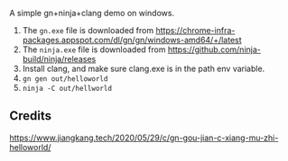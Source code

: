 A simple gn+ninja+clang demo on windows.

1. The `gn.exe` file is downloaded from https://chrome-infra-packages.appspot.com/dl/gn/gn/windows-amd64/+/latest
2. The `ninja.exe` file is downloaded from https://github.com/ninja-build/ninja/releases
3. Install clang, and make sure clang.exe is in the path env variable.
4. `gn gen out/helloworld`
5. `ninja -C out/hellworld`

## Credits
https://www.jiangkang.tech/2020/05/29/c/gn-gou-jian-c-xiang-mu-zhi-helloworld/